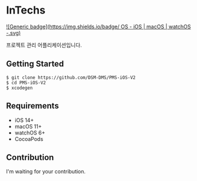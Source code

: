 # InTechs

[![Generic badge](https://img.shields.io/badge/ OS - iOS | macOS | watchOS -<COLOR>.svg)](https://shields.io/)

프로젝트 관리 어플리케이션입니다.

## Getting Started

```
$ git clone https://github.com/DSM-DMS/PMS-iOS-V2
$ cd PMS-iOS-V2
$ xcodegen
```

## Requirements

- iOS 14+
- macOS 11+
- watchOS 6+
- CocoaPods

## Contribution

I'm waiting for your contribution.
